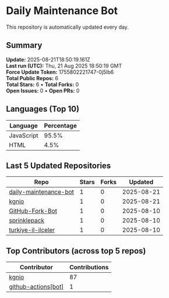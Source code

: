 # Daily Maintenance Bot

This repository is automatically updated every day.

## Summary
<!-- STATS:START -->
**Update:** 2025-08-21T18:50:19.161Z  
**Last run (UTC):** Thu, 21 Aug 2025 18:50:19 GMT  
**Force Update Token:** 1755802221747-0j5lb6  
**Total Public Repos:** 6  
**Total Stars:** 6 • **Total Forks:** 0  
**Open Issues:** 0 • **Open PRs:** 0
<!-- STATS:END -->

## Languages (Top 10)
<!-- LANGS:START -->
Language | Percentage
--- | ---
JavaScript | 95.5%
HTML | 4.5%
<!-- LANGS:END -->

## Last 5 Updated Repositories
<!-- RECENT:START -->
Repo | Stars | Forks | Updated
--- | --- | --- | ---
[daily-maintenance-bot](https://github.com/kgnio/daily-maintenance-bot) | 1 | 0 | 2025-08-21
[kgnio](https://github.com/kgnio/kgnio) | 1 | 0 | 2025-08-21
[GitHub-Fork-Bot](https://github.com/kgnio/GitHub-Fork-Bot) | 1 | 0 | 2025-08-10
[sprinklepack](https://github.com/kgnio/sprinklepack) | 1 | 0 | 2025-08-10
[turkiye-il-ilceler](https://github.com/kgnio/turkiye-il-ilceler) | 1 | 0 | 2025-08-10
<!-- RECENT:END -->

## Top Contributors (across top 5 repos)
<!-- CONTRIB:START -->
Contributor | Contributions
--- | ---
[kgnio](https://github.com/kgnio) | 87
[github-actions[bot]](https://github.com/apps/github-actions) | 1
<!-- CONTRIB:END -->
